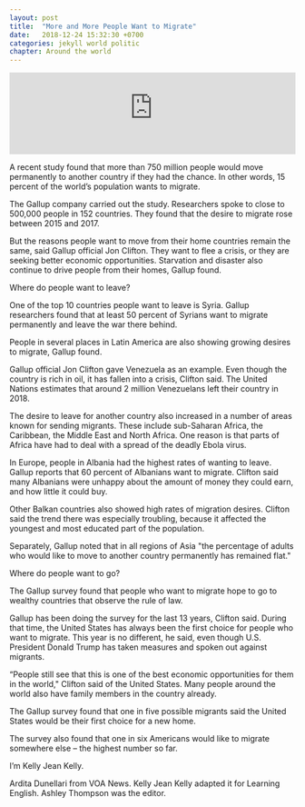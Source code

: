 ```yaml
---
layout: post
title:  "More and More People Want to Migrate"
date:   2018-12-24 15:32:30 +0700
categories: jekyll world politic
chapter: Around the world
---
```


<iframe src="https://learningenglish.voanews.com/embed/player/0/4711229.html?type=audio" frameborder="0" scrolling="no" width="100%" height="144" allowfullscreen></iframe>

A recent study found that more than 750 million people would move permanently to another country if they had the chance. In other words, 15 percent of the world’s population wants to migrate.

The Gallup company carried out the study. Researchers spoke to close to 500,000 people in 152 countries. They found that the desire to migrate rose between 2015 and 2017.

But the reasons people want to move from their home countries remain the same, said Gallup official Jon Clifton. They want to flee a crisis, or they are seeking better economic opportunities. Starvation and disaster also continue to drive people from their homes, Gallup found.

Where do people want to leave?

One of the top 10 countries people want to leave is Syria. Gallup researchers found that at least 50 percent of Syrians want to migrate permanently and leave the war there behind.

People in several places in Latin America are also showing growing desires to migrate, Gallup found.

Gallup official Jon Clifton gave Venezuela as an example. Even though the country is rich in oil, it has fallen into a crisis, Clifton said. The United Nations estimates that around 2 million Venezuelans left their country in 2018.

The desire to leave for another country also increased in a number of areas known for sending migrants. These include sub-Saharan Africa, the Caribbean, the Middle East and North Africa. One reason is that parts of Africa have had to deal with a spread of the deadly Ebola virus.

In Europe, people in Albania had the highest rates of wanting to leave. Gallup reports that 60 percent of Albanians want to migrate. Clifton said many Albanians were unhappy about the amount of money they could earn, and how little it could buy.

Other Balkan countries also showed high rates of migration desires. Clifton said the trend there was especially troubling, because it affected the youngest and most educated part of the population.

Separately, Gallup noted that in all regions of Asia "the percentage of adults who would like to move to another country permanently has remained flat."

Where do people want to go?

The Gallup survey found that people who want to migrate hope to go to wealthy countries that observe the rule of law.

Gallup has been doing the survey for the last 13 years, Clifton said. During that time, the United States has always been the first choice for people who want to migrate. This year is no different, he said, even though U.S. President Donald Trump has taken measures and spoken out against migrants.

“People still see that this is one of the best economic opportunities for them in the world," Clifton said of the United States. Many people around the world also have family members in the country already.

The Gallup survey found that one in five possible migrants said the United States would be their first choice for a new home.

The survey also found that one in six Americans would like to migrate somewhere else – the highest number so far.

I’m Kelly Jean Kelly.

Ardita Dunellari from VOA News. Kelly Jean Kelly adapted it for Learning English. Ashley Thompson was the editor.
